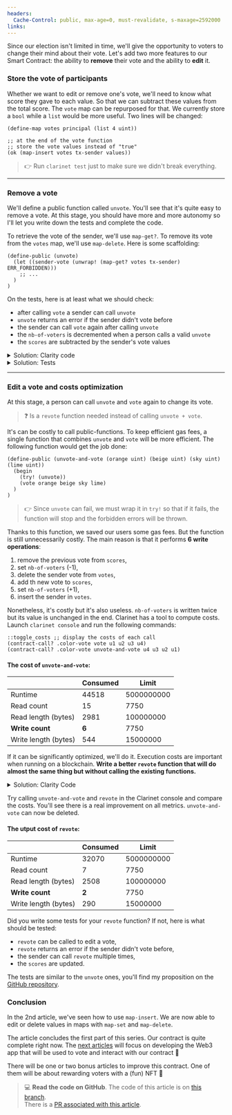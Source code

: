 ```yaml
---
headers:
  Cache-Control: public, max-age=0, must-revalidate, s-maxage=2592000
links:
---
```


Since our election isn't limited in time, we'll give the opportunity to voters to change their mind about their vote. Let's add two more features to our Smart Contract: the ability to **remove** their vote and the ability to **edit** it.

### Store the vote of participants

Whether we want to edit or remove one's vote, we'll need to know what score they gave to each value. So that we can subtract these values from the total score.
The `vote` map can be repurposed for that. We currently store a `bool` while a `list` would be more useful. Two lines will be changed:

```clarity
(define-map votes principal (list 4 uint))
```

```clarity
;; at the end of the vote function
;; store the vote values instead of "true"
(ok (map-insert votes tx-sender values))
```

> :point_right: Run `clarinet test` just to make sure we didn't break everything.

---

### Remove a vote

We'll define a public function called `unvote`. You'll see that it's quite easy to remove a vote. At this stage, you should have more and more autonomy so I'll let you write down the tests and complete the code.

To retrieve the vote of the sender, we'll use `map-get?`. To remove its vote from the `votes` map, we'll use `map-delete`. Here is some scaffolding:

```clarity
(define-public (unvote)
  (let ((sender-vote (unwrap! (map-get? votes tx-sender) ERR_FORBIDDEN)))
    ;; ...
  )
)
```

On the tests, here is at least what we should check:

- after calling `vote` a sender can call `unvote`
- `unvote` returns an error if the sender didn't vote before
- the sender can call `vote` again after calling `unvote`
- the `nb-of-voters` is decremented when a person calls a valid `unvote`
- the `scores` are subtracted by the sender's vote values

<details>
<summary>Solution: Clarity code</summary>

Only 3 lines were missing:
1. subtract the sender's vote from the scores,
1. decrement the `nb-of-voters`,
1. delete the sender's vote from the `votes` map.

#### color-vote_test.clar
```clarity
(define-public (unvote)
  (let ((sender-vote (unwrap! (map-get? votes tx-sender) ERR_FORBIDDEN)))
    (var-set scores (map - (var-get scores) sender-vote))
    (var-set nb-of-voters (- (var-get nb-of-voters) u1))
    (ok (map-delete votes tx-sender))
  )
)
```
</details>

<details>
<summary>Solution: Tests</summary>

I did exactly one test per bullet point listed above. Indeed, each one tests only one thing. It's ok if your tests aren't the exact same, there are multiple ways of doing it.  
By the way, these tests are not very exhaustive. If I wanted to make the contract production-ready; I would test more scenarios.

#### color-vote_test.ts
```ts
Clarinet.test({
  name: '`unvote`- can be called after `vote`',
  fn(chain: Chain, accounts: Map<string, Account>) {
    const { address } = accounts.get('wallet_1')!
    const { receipts } = chain.mineBlock([
      Tx.contractCall('color-vote', 'vote', [2, 3, 4, 5].map(uint), address),
      Tx.contractCall('color-vote', 'unvote', [], address),
      Tx.contractCall('color-vote', 'get-colors', [], address),
    ])

    receipts[0].result.expectOk().expectBool(true)
    receipts[1].result.expectOk().expectBool(true)
    receipts[2].result.expectList().forEach((c) => {
      const { score } = c.expectOk().expectTuple() as CVColor
      score.expectUint(0)
    })
  },
})

Clarinet.test({
  name: '`unvote`- throws a forbidden error if the person did not vote',
  fn(chain: Chain, accounts: Map<string, Account>) {
    const { address } = accounts.get('wallet_1')!
    const { receipts } = chain.mineBlock([
      Tx.contractCall('color-vote', 'unvote', [], address),
    ])

    receipts[0].result.expectErr().expectUint(403)
  },
})

Clarinet.test({
  name: '`unvote`- allows user to `vote` again',
  fn(chain: Chain, accounts: Map<string, Account>) {
    const { address } = accounts.get('wallet_1')!
    const { receipts } = chain.mineBlock([
      Tx.contractCall('color-vote', 'vote', [0, 4, 0, 0].map(uint), address),
      Tx.contractCall('color-vote', 'unvote', [], address),
      Tx.contractCall('color-vote', 'vote', [4, 0, 0, 0].map(uint), address),
      Tx.contractCall('color-vote', 'get-elected', [], address),
    ])

    receipts[2].result.expectOk()
    const winner = receipts[3].result.expectSome().expectTuple() as CVElected
    winner.id.expectUint(0)
  },
})

Clarinet.test({
  name: '`unvote` - decrements the nb-of-votes',
  fn(chain: Chain, accounts: Map<string, Account>) {
    const { address } = accounts.get('wallet_1')!
    const { receipts } = chain.mineBlock([
      Tx.contractCall('color-vote', 'vote', [2, 3, 4, 5].map(uint), address),
      Tx.contractCall('color-vote', 'unvote', [], address),
      Tx.contractCall('color-vote', 'get-nb-of-voters', [], address),
    ])

    receipts[2].result.expectUint(0)
  },
})

Clarinet.test({
  name: '`unvote`- subtract the previous vote values from the total score',
  fn(chain: Chain, accounts: Map<string, Account>) {
    const { address } = accounts.get('wallet_1')!
    const { receipts } = chain.mineBlock([
      Tx.contractCall('color-vote', 'vote', [2, 3, 4, 5].map(uint), address),
      Tx.contractCall('color-vote', 'unvote', [], address),
      Tx.contractCall('color-vote', 'get-colors', [], address),
    ])

    receipts[2].result.expectList().forEach((c) => {
      const { score } = c.expectOk().expectTuple() as CVColor
      score.expectUint(0)
    })
  },
})
```
</details>

---

### Edit a vote and costs optimization

At this stage, a person can call `unvote` and `vote` again to change its vote. 

> :question: Is a `revote` function needed instead of calling `unvote + vote`.

It's can be costly to call public-functions. To keep efficient gas fees, a single function that combines `unvote` and `vote` will be more efficient. The following function would get the job done:

```clarity
(define-public (unvote-and-vote (orange uint) (beige uint) (sky uint) (lime uint))
  (begin
    (try! (unvote))
    (vote orange beige sky lime)
  )
)
```

> :point_right: Since `unvote` can fail, we must wrap it in `try!` so that if it fails, the function will stop and the forbidden errors will be thrown.

Thanks to this function, we saved our users some gas fees. But the function is still unnecessarily costly. The main reason is that it performs **6 write operations**:
1. remove the previous vote from `scores`,
1. set `nb-of-voters` (-1),
1. delete the sender vote from `votes`,
1. add th new vote to `scores`,
1. set `nb-of-voters` (+1),
1. insert the sender in `votes`.

Nonetheless, it's costly but it's also useless. `nb-of-voters` is written twice but its value is unchanged in the end. Clarinet has a tool to compute costs. Launch `clarinet console` and run the following commands: 

```clarity
::toggle_costs ;; display the costs of each call
(contract-call? .color-vote vote u1 u2 u3 u4)
(contract-call? .color-vote unvote-and-vote u4 u3 u2 u1)
```

#### The cost of `unvote-and-vote`:
|                      | Consumed | Limit      |
|----------------------|----------|------------|
| Runtime              | 44518    | 5000000000 |
| Read count           | 15       | 7750       |
| Read length (bytes)  | 2981     | 100000000  |
| **Write count**      | **6**    | 7750       |
| Write length (bytes) | 544      | 15000000   |

If it can be significantly optimized, we'll do it. Execution costs are important when running on a blockchain. **Write a better `revote` function that will do almost the same thing but without calling the existing functions.**

<details>
<summary>Solution: Clarity Code</summary>

```clarity
(define-public (revote (orange uint) (beige uint) (sky uint) (lime uint))
  (let (
    (values (list orange beige sky lime))
    (sender-vote (unwrap! (map-get? votes tx-sender) ERR_FORBIDDEN))
  )
    (asserts! (fold is-valid values true) ERR_BAD_REQUEST)

    (var-set scores (map + (map - (var-get scores) sender-vote) values))
    (ok (map-set votes tx-sender values))
  )
)
```
</details>

Try calling `unvote-and-vote` and `revote` in the Clarinet console and compare the costs. You'll see there is a real improvement on all metrics. `unvote-and-vote` can now be deleted.

#### The utput cost of `revote`:
|                      | Consumed | Limit      |
|----------------------|----------|------------|
| Runtime              | 32070    | 5000000000 |
| Read count           | 7        | 7750       |
| Read length (bytes)  | 2508     | 100000000  |
| **Write count**      | **2**    | 7750       |
| Write length (bytes) | 290      | 15000000   |


Did you write some tests for your `revote` function? If not, here is what should be tested:
- `revote` can be called to edit a vote,
- `revote` returns an error if the sender didn't vote before,
- the sender can call `revote` multiple times,
- the `scores` are updated.

The tests are similar to the `unvote` ones, you'll find my proposition on the [GitHub repository](https://github.com/hugocaillard/clarity-voting-tuto/pull/6).


### Conclusion

In the 2nd article, we've seen how to use `map-insert`. We are now able to edit or delete values in maps with `map-set` and `map-delete`.

The article concludes the first part of this series. Our contract is quite complete right now. The [next articles](http://localhost:3000/03-build-the-voting-client/01-setup-web3-application) will focus on developing the Web3 app that will be used to vote and interact with our contract :raised_hands:

There will be one or two bonus articles to improve this contract. One of them will be about rewarding voters with a (fun) NFT :eyes:

> 💻 **Read the code on GitHub**. The code of this article is on [this branch](https://github.com/hugocaillard/clarity-voting-tuto/tree/step-6).  
> There is a [PR associated with this article](https://github.com/hugocaillard/clarity-voting-tuto/pull/6).

